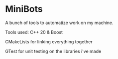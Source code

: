 # MiniBots
A bunch of tools to automatize work on my machine.

Tools used: 
C++ 20 & Boost

CMakeLists for linking everything together

GTest for unit testing on the libraries i've made
